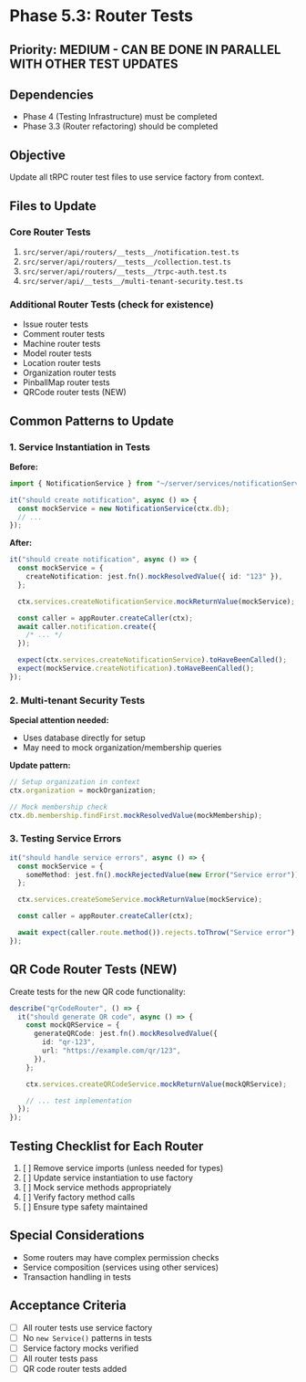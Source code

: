 # Phase 5.3: Router Tests

## Priority: MEDIUM - CAN BE DONE IN PARALLEL WITH OTHER TEST UPDATES

## Dependencies

- Phase 4 (Testing Infrastructure) must be completed
- Phase 3.3 (Router refactoring) should be completed

## Objective

Update all tRPC router test files to use service factory from context.

## Files to Update

### Core Router Tests

1. `src/server/api/routers/__tests__/notification.test.ts`
2. `src/server/api/routers/__tests__/collection.test.ts`
3. `src/server/api/routers/__tests__/trpc-auth.test.ts`
4. `src/server/api/__tests__/multi-tenant-security.test.ts`

### Additional Router Tests (check for existence)

- Issue router tests
- Comment router tests
- Machine router tests
- Model router tests
- Location router tests
- Organization router tests
- PinballMap router tests
- QRCode router tests (NEW)

## Common Patterns to Update

### 1. Service Instantiation in Tests

**Before:**

```typescript
import { NotificationService } from "~/server/services/notificationService";

it("should create notification", async () => {
  const mockService = new NotificationService(ctx.db);
  // ...
});
```

**After:**

```typescript
it("should create notification", async () => {
  const mockService = {
    createNotification: jest.fn().mockResolvedValue({ id: "123" }),
  };

  ctx.services.createNotificationService.mockReturnValue(mockService);

  const caller = appRouter.createCaller(ctx);
  await caller.notification.create({
    /* ... */
  });

  expect(ctx.services.createNotificationService).toHaveBeenCalled();
  expect(mockService.createNotification).toHaveBeenCalled();
});
```

### 2. Multi-tenant Security Tests

**Special attention needed:**

- Uses database directly for setup
- May need to mock organization/membership queries

**Update pattern:**

```typescript
// Setup organization in context
ctx.organization = mockOrganization;

// Mock membership check
ctx.db.membership.findFirst.mockResolvedValue(mockMembership);
```

### 3. Testing Service Errors

```typescript
it("should handle service errors", async () => {
  const mockService = {
    someMethod: jest.fn().mockRejectedValue(new Error("Service error")),
  };

  ctx.services.createSomeService.mockReturnValue(mockService);

  const caller = appRouter.createCaller(ctx);

  await expect(caller.route.method()).rejects.toThrow("Service error");
});
```

## QR Code Router Tests (NEW)

Create tests for the new QR code functionality:

```typescript
describe("qrCodeRouter", () => {
  it("should generate QR code", async () => {
    const mockQRService = {
      generateQRCode: jest.fn().mockResolvedValue({
        id: "qr-123",
        url: "https://example.com/qr/123",
      }),
    };

    ctx.services.createQRCodeService.mockReturnValue(mockQRService);

    // ... test implementation
  });
});
```

## Testing Checklist for Each Router

1. [ ] Remove service imports (unless needed for types)
2. [ ] Update service instantiation to use factory
3. [ ] Mock service methods appropriately
4. [ ] Verify factory method calls
5. [ ] Ensure type safety maintained

## Special Considerations

- Some routers may have complex permission checks
- Service composition (services using other services)
- Transaction handling in tests

## Acceptance Criteria

- [ ] All router tests use service factory
- [ ] No `new Service()` patterns in tests
- [ ] Service factory mocks verified
- [ ] All router tests pass
- [ ] QR code router tests added
